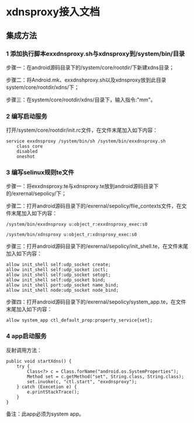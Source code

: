 # xdnsproxy接入文档

## 集成方法
### 1 添加执行脚本exxdnsproxy.sh与xdnsproxy到/system/bin/目录
步骤一：在android源码目录下的/system/core/rootdir/下新建xdns目录；

步骤二：将Android.mk、exxdnshproxy.sh以及xdnsproxy放到此目录system/core/rootdir/xdns/下；

步骤三：在system/core/rootdir/xdns/目录下，输入指令:"mm"。

### 2 编写启动服务
打开/system/core/rootdir/init.rc文件，在文件末尾加入如下内容：
```
service exxdnsproxy /system/bin/sh /system/bin/exxdnsproxy.sh
    class core
    disabled
    oneshot
```

### 3 编写selinux规则te文件
步骤一：将exxdnsproxy.te与xdnsproxy.te放到android源码目录下的/exrernal/sepolicy/下；

步骤二：打开android源码目录下的/exrernal/sepolicy/flie_contexts文件，在文件末尾加入如下内容：
```
/system/bin/exxdnsproxy u:object_r:exxdnsproxy_exec:s0

/system/bin/xdnsproxy u:object_r:xdnsproxy_exec:s0
```

步骤三：打开android源码目录下的/exrernal/sepolicy/init_shell.te，在文件末尾加入如下内容：
```
allow init_shell self:udp_socket create;
allow init_shell self:udp_socket ioctl;
allow init_shell self:udp_socket setopt;
allow init_shell self:udp_socket bind;
allow init_shell port:udp_socket name_bind;
allow init_shell node:udp_socket node_bind;
```

步骤四：打开android源码目录下的/exrernal/sepolicy/system_app.te，在文件末尾加入如下内容：
```
allow system_app ctl_default_prop:property_service{set};
```

### 4 app启动服务
反射调用方法：
```
public void startXdns() {
    try {
        Class<?> c = Class.forName("android.os.SystemProperties");
        Method set = c.getMethod("set", String.class, String.class);
        set.invoke(c, "ctl.start", "exxdnsproxy");
    } catch (Execetion e) {
        e.printStackTrace();
    }
}
```
备注：此app必须为system app。

